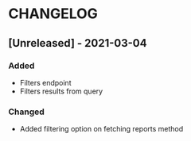# CHANGELOG

## [Unreleased] - 2021-03-04

### Added
- Filters endpoint
- Filters results from query

### Changed
- Added filtering option on fetching reports method 